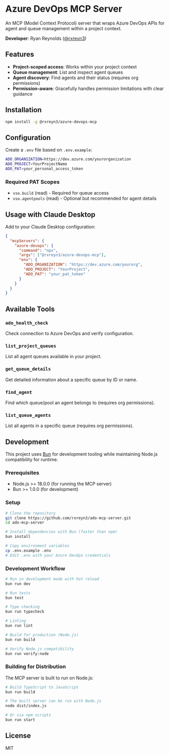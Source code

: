 # Azure DevOps MCP Server

An MCP (Model Context Protocol) server that wraps Azure DevOps APIs for agent and queue management within a project context.

**Developer**: Ryan Reynolds ([@rxreyn3](https://github.com/rxreyn3))

## Features

- **Project-scoped access**: Works within your project context
- **Queue management**: List and inspect agent queues
- **Agent discovery**: Find agents and their status (requires org permissions)
- **Permission-aware**: Gracefully handles permission limitations with clear guidance

## Installation

```bash
npm install -g @rxreyn3/azure-devops-mcp
```

## Configuration

Create a `.env` file based on `.env.example`:

```bash
ADO_ORGANIZATION=https://dev.azure.com/yourorganization
ADO_PROJECT=YourProjectName
ADO_PAT=your_personal_access_token
```

### Required PAT Scopes

- `vso.build` (read) - Required for queue access
- `vso.agentpools` (read) - Optional but recommended for agent details

## Usage with Claude Desktop

Add to your Claude Desktop configuration:

```json
{
  "mcpServers": {
    "azure-devops": {
      "command": "npx",
      "args": ["@rxreyn3/azure-devops-mcp"],
      "env": {
        "ADO_ORGANIZATION": "https://dev.azure.com/yourorg",
        "ADO_PROJECT": "YourProject",
        "ADO_PAT": "your_pat_token"
      }
    }
  }
}
```

## Available Tools

### `ado_health_check`
Check connection to Azure DevOps and verify configuration.

### `list_project_queues`
List all agent queues available in your project.

### `get_queue_details`
Get detailed information about a specific queue by ID or name.

### `find_agent`
Find which queue/pool an agent belongs to (requires org permissions).

### `list_queue_agents`
List all agents in a specific queue (requires org permissions).

## Development

This project uses [Bun](https://bun.sh) for development tooling while maintaining Node.js compatibility for runtime.

### Prerequisites

- Node.js >= 18.0.0 (for running the MCP server)
- Bun >= 1.0.0 (for development)

### Setup

```bash
# Clone the repository
git clone https://github.com/rxreyn3/ado-mcp-server.git
cd ado-mcp-server

# Install dependencies with Bun (faster than npm)
bun install

# Copy environment variables
cp .env.example .env
# Edit .env with your Azure DevOps credentials
```

### Development Workflow

```bash
# Run in development mode with hot reload
bun run dev

# Run tests
bun test

# Type checking
bun run typecheck

# Linting
bun run lint

# Build for production (Node.js)
bun run build

# Verify Node.js compatibility
bun run verify:node
```

### Building for Distribution

The MCP server is built to run on Node.js:

```bash
# Build TypeScript to JavaScript
bun run build

# The built server can be run with Node.js
node dist/index.js

# Or via npm scripts
bun run start
```

## License

MIT